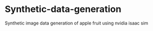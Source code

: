 # Synthetic-data-generation
Synthetic image data generation of apple fruit  using nvidia isaac sim 
